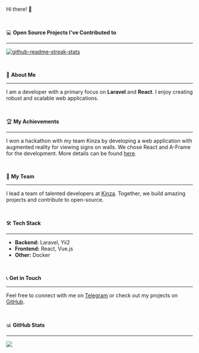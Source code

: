 Hi there! 👋

<br>

💻 <b>Open Source Projects I've Contributed to</b>
<hr>
<p align="left">
  <a href="https://github.com/DenverCoder1/readme-typing-svg/pull/165"><img src="https://denvercoder1-github-readme-stats.vercel.app/api/pin/?username=DenverCoder1&repo=readme-typing-svg&theme=react&bg_color=1f222e&title_color=42b883&hide_border=true&icon_color=f8d866" alt="github-readme-streak-stats" alt="readme-typing-svg"></a>
</p>

<br>

📜 <b>About Me</b>
<hr>
<p align="left">
I am a developer with a primary focus on <b>Laravel</b> and <b>React</b>. I enjoy creating robust and scalable web applications.
</p>

<br>

🏆 <b>My Achievements</b>
<hr>
<p align="left">
I won a hackathon with my team Kinza by developing a web application with augmented reality for viewing signs on walls. We chose React and A-Frame for the development. More details can be found <a href="https://kinza-agency.ru/news/kinza-победила-в-it-конкурсе/">here</a>.
</p>

<br>

👥 <b>My Team</b>
<hr>
<p align="left">
I lead a team of talented developers at <a href="https://kinza-agency.ru">Kinza</a>. Together, we build amazing projects and contribute to open-source.
</p>

<br>

🛠️ <b>Tech Stack</b>
<hr>
<p align="left">
<ul>
  <li><b>Backend:</b> Laravel, Yii2</li>
  <li><b>Frontend:</b> React, Vue.js</li>
  <li><b>Other:</b> Docker</li>
</ul>
</p>

<br>

📞 <b>Get in Touch</b>
<hr>
<p align="left">
Feel free to connect with me on <a href="https://t.me/pigolitsyn_m">Telegram</a> or check out my projects on <a href="https://github.com/mpa12">GitHub</a>.
</p>

<br>

📊 <b>GitHub Stats</b>
<hr>

<div align="left">
  <picture>
    <source media="(prefers-color-scheme: dark)" srcset="https://github-readme-stats.vercel.app/api/top-langs?username=mpa12&layout=compact&bg_color=1f222e&hide_border=1&title_color=42b883&theme=gotham" />
    <img src="https://github-readme-stats.vercel.app/api/top-langs?username=mpa12&title_color=3fb580&layout=compact&border_color=3fb580" />
  </picture>
</div>
